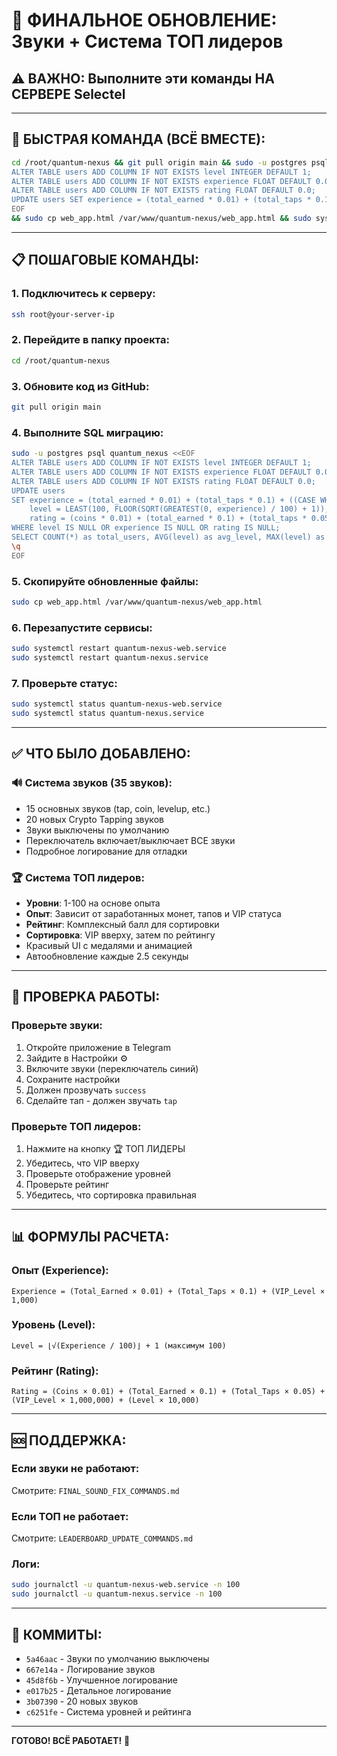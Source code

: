 # 🎯 ФИНАЛЬНОЕ ОБНОВЛЕНИЕ: Звуки + Система ТОП лидеров

## ⚠️ ВАЖНО: Выполните эти команды НА СЕРВЕРЕ Selectel

---

## 🚀 БЫСТРАЯ КОМАНДА (ВСЁ ВМЕСТЕ):

```bash
cd /root/quantum-nexus && git pull origin main && sudo -u postgres psql quantum_nexus <<EOF
ALTER TABLE users ADD COLUMN IF NOT EXISTS level INTEGER DEFAULT 1;
ALTER TABLE users ADD COLUMN IF NOT EXISTS experience FLOAT DEFAULT 0.0;
ALTER TABLE users ADD COLUMN IF NOT EXISTS rating FLOAT DEFAULT 0.0;
UPDATE users SET experience = (total_earned * 0.01) + (total_taps * 0.1) + ((CASE WHEN vip_level IS NOT NULL THEN vip_level ELSE 0 END) * 1000), level = LEAST(100, FLOOR(SQRT(GREATEST(0, experience) / 100) + 1)), rating = (coins * 0.01) + (total_earned * 0.1) + (total_taps * 0.05) + ((CASE WHEN vip_level IS NOT NULL THEN vip_level ELSE 0 END) * 1000000) + (level * 10000) WHERE level IS NULL OR experience IS NULL OR rating IS NULL;
EOF
&& sudo cp web_app.html /var/www/quantum-nexus/web_app.html && sudo systemctl restart quantum-nexus-web.service && sudo systemctl restart quantum-nexus.service && echo "✅ Обновление завершено!"
```

---

## 📋 ПОШАГОВЫЕ КОМАНДЫ:

### 1. Подключитесь к серверу:
```bash
ssh root@your-server-ip
```

### 2. Перейдите в папку проекта:
```bash
cd /root/quantum-nexus
```

### 3. Обновите код из GitHub:
```bash
git pull origin main
```

### 4. Выполните SQL миграцию:
```bash
sudo -u postgres psql quantum_nexus <<EOF
ALTER TABLE users ADD COLUMN IF NOT EXISTS level INTEGER DEFAULT 1;
ALTER TABLE users ADD COLUMN IF NOT EXISTS experience FLOAT DEFAULT 0.0;
ALTER TABLE users ADD COLUMN IF NOT EXISTS rating FLOAT DEFAULT 0.0;
UPDATE users 
SET experience = (total_earned * 0.01) + (total_taps * 0.1) + ((CASE WHEN vip_level IS NOT NULL THEN vip_level ELSE 0 END) * 1000),
    level = LEAST(100, FLOOR(SQRT(GREATEST(0, experience) / 100) + 1)),
    rating = (coins * 0.01) + (total_earned * 0.1) + (total_taps * 0.05) + ((CASE WHEN vip_level IS NOT NULL THEN vip_level ELSE 0 END) * 1000000) + (level * 10000)
WHERE level IS NULL OR experience IS NULL OR rating IS NULL;
SELECT COUNT(*) as total_users, AVG(level) as avg_level, MAX(level) as max_level, AVG(rating) as avg_rating, MAX(rating) as max_rating FROM users;
\q
EOF
```

### 5. Скопируйте обновленные файлы:
```bash
sudo cp web_app.html /var/www/quantum-nexus/web_app.html
```

### 6. Перезапустите сервисы:
```bash
sudo systemctl restart quantum-nexus-web.service
sudo systemctl restart quantum-nexus.service
```

### 7. Проверьте статус:
```bash
sudo systemctl status quantum-nexus-web.service
sudo systemctl status quantum-nexus.service
```

---

## ✅ ЧТО БЫЛО ДОБАВЛЕНО:

### 🔊 Система звуков (35 звуков):
- 15 основных звуков (tap, coin, levelup, etc.)
- 20 новых Crypto Tapping звуков
- Звуки выключены по умолчанию
- Переключатель включает/выключает ВСЕ звуки
- Подробное логирование для отладки

### 🏆 Система ТОП лидеров:
- **Уровни**: 1-100 на основе опыта
- **Опыт**: Зависит от заработанных монет, тапов и VIP статуса
- **Рейтинг**: Комплексный балл для сортировки
- **Сортировка**: VIP вверху, затем по рейтингу
- Красивый UI с медалями и анимацией
- Автообновление каждые 2.5 секунды

---

## 🧪 ПРОВЕРКА РАБОТЫ:

### Проверьте звуки:
1. Откройте приложение в Telegram
2. Зайдите в Настройки ⚙️
3. Включите звуки (переключатель синий)
4. Сохраните настройки
5. Должен прозвучать `success`
6. Сделайте тап - должен звучать `tap`

### Проверьте ТОП лидеров:
1. Нажмите на кнопку 🏆 ТОП ЛИДЕРЫ
2. Убедитесь, что VIP вверху
3. Проверьте отображение уровней
4. Проверьте рейтинг
5. Убедитесь, что сортировка правильная

---

## 📊 ФОРМУЛЫ РАСЧЕТА:

### Опыт (Experience):
```
Experience = (Total_Earned × 0.01) + (Total_Taps × 0.1) + (VIP_Level × 1,000)
```

### Уровень (Level):
```
Level = ⌊√(Experience / 100)⌋ + 1 (максимум 100)
```

### Рейтинг (Rating):
```
Rating = (Coins × 0.01) + (Total_Earned × 0.1) + (Total_Taps × 0.05) + (VIP_Level × 1,000,000) + (Level × 10,000)
```

---

## 🆘 ПОДДЕРЖКА:

### Если звуки не работают:
Смотрите: `FINAL_SOUND_FIX_COMMANDS.md`

### Если ТОП не работает:
Смотрите: `LEADERBOARD_UPDATE_COMMANDS.md`

### Логи:
```bash
sudo journalctl -u quantum-nexus-web.service -n 100
sudo journalctl -u quantum-nexus.service -n 100
```

---

## 📝 КОММИТЫ:

- `5a46aac` - Звуки по умолчанию выключены
- `667e14a` - Логирование звуков
- `45d8f6b` - Улучшенное логирование
- `e017b25` - Детальное логирование
- `3b07390` - 20 новых звуков
- `c6251fe` - Система уровней и рейтинга

---

**ГОТОВО! ВСЁ РАБОТАЕТ!** 🎉

